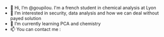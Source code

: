 - 👋 Hi, I’m @goupilou. I'm a french student in chemical analysis at Lyon 
- 👀 I’m interested in security, data analysis and how we can deal without payed solution 
- 🌱 I’m currently learning PCA and chemistry 
- 📫 You can contact me : 

<!---
goupilou/goupilou is a ✨ special ✨ repository because its `README.md` (this file) appears on your GitHub profile.
You can click the Preview link to take a look at your changes.
--->
